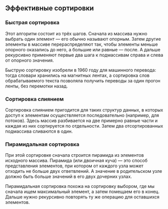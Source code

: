 <h2>Эффективные сортировки </h2>
<h3>Быстрая сортировка</h3>


Этот алгоритм состоит из трёх шагов. Сначала из массива 
нужно выбрать один элемент — его обычно называют опорным. Затем другие 
элементы в массиве перераспределяют так, чтобы элементы меньше опорного
оказались до него, а большие или равные — после. А дальше рекурсивно применяют 
первые два шага к подмассивам справа и слева от опорного значения.

Быструю сортировку изобрели в 1960 году для машинного перевода: тогда словари 
хранились на магнитных лентах, а сортировка слов обрабатываемого текста позволяла
получить переводы за один прогон ленты, без перемотки назад.

<h3>Сортировка слиянием</h3>

Сортировка слиянием пригодится для таких структур данных,
в которых доступ к элементам осуществляется последовательно 
(например, для потоков). Здесь массив разбивается на две примерно 
равные части и каждая из них сортируется по отдельности. Затем два 
отсортированных подмассива сливаются в один.


<h3>Пирамидальная сортировка</h3>


При этой сортировке сначала строится пирамида из элементов исходного 
массива. Пирамида (или двоичная куча) — это способ представления элементов,
при котором от каждого узла может отходить не больше двух ответвлений.
А значение в родительском узле должно быть больше значений в его двух дочерних узлах.

Пирамидальная сортировка похожа на сортировку выбором, где мы сначала
ищем максимальный элемент, а затем помещаем его в конец. Дальше нужно 
рекурсивно повторять ту же операцию для оставшихся элементов.


